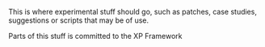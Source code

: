 This is where experimental stuff should go, such as patches, case
studies, suggestions or scripts that may be of use. 

Parts of this stuff is committed to the XP Framework
